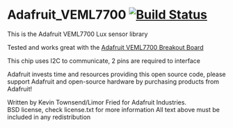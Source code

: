 Adafruit_VEML7700 [![Build Status](https://github.com/adafruit/Adafruit_VEML7700/workflows/Arduino%20Library%20CI/badge.svg)](https://github.com/adafruit/Adafruit_VEML7700/actions)
================

This is the Adafruit VEML7700 Lux sensor library

Tested and works great with the [Adafruit VEML7700 Breakout Board](http://www.adafruit.com/)

This chip uses I2C to communicate, 2 pins are required to interface

Adafruit invests time and resources providing this open source code, 
please support Adafruit and open-source hardware by purchasing 
products from Adafruit!

Written by Kevin Townsend/Limor Fried for Adafruit Industries.  
BSD license, check license.txt for more information
All text above must be included in any redistribution
